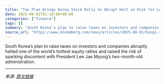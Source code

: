 ```yaml
---
title: "Tax Plan Brings Korea Stock Rally to Abrupt Halt in Risk for Lee"
date: 2025-08-01T01:10:00+08:00
categories: ["finance"]
tags: []
summary: "South Korea’s plan to raise taxes on investors and companies abruptly halted one of the world’s hottest equity rallies and raised the risk of sparking discontent with President Lee Jae Myung’s two-mon"
source_url: "https://www.bloomberg.com/news/articles/2025-08-01/kospi-slumps-more-than-3-as-planned-tax-changes-spook-investors"
---
```


South Korea’s plan to raise taxes on investors and companies abruptly halted one of the world’s hottest equity rallies and raised the risk of sparking discontent with President Lee Jae Myung’s two-month-old administration.

---

*来源: [原文链接](https://www.bloomberg.com/news/articles/2025-08-01/kospi-slumps-more-than-3-as-planned-tax-changes-spook-investors)*
